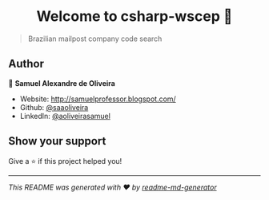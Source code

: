 <h1 align="center">Welcome to csharp-wscep 👋</h1>
<p>
</p>

> Brazilian mailpost company code search

## Author

👤 **Samuel Alexandre de Oliveira**

* Website: http://samuelprofessor.blogspot.com/
* Github: [@saaoliveira](https://github.com/oliveira-samuel)
* LinkedIn: [@aoliveirasamuel](https://linkedin.com/in/aoliveirasamuel)

## Show your support

Give a ⭐️ if this project helped you!

***
_This README was generated with ❤️ by [readme-md-generator](https://github.com/kefranabg/readme-md-generator)_
